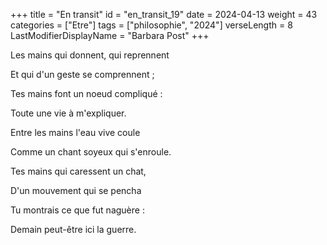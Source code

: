 +++
title = "En transit"
id = "en_transit_19"
date = 2024-04-13
weight = 43
categories = ["Etre"]
tags = ["philosophie", "2024"]
verseLength = 8
LastModifierDisplayName = "Barbara Post"
+++

Les mains qui donnent, qui reprennent

Et qui d'un geste se comprennent ;

Tes mains font un noeud compliqué :

Toute une vie à m'expliquer.

Entre les mains l'eau vive coule

Comme un chant soyeux qui s'enroule.

Tes mains qui caressent un chat,

D'un mouvement qui se pencha

Tu montrais ce que fut naguère :

Demain peut-être ici la guerre.
